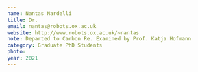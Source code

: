 ```yaml
---
name: Nantas Nardelli
title: Dr.
email: nantas@robots.ox.ac.uk
website: http://www.robots.ox.ac.uk/~nantas
note: Departed to Carbon Re. Examined by Prof. Katja Hofmann
category: Graduate PhD Students
photo: 
year: 2021
---
```

